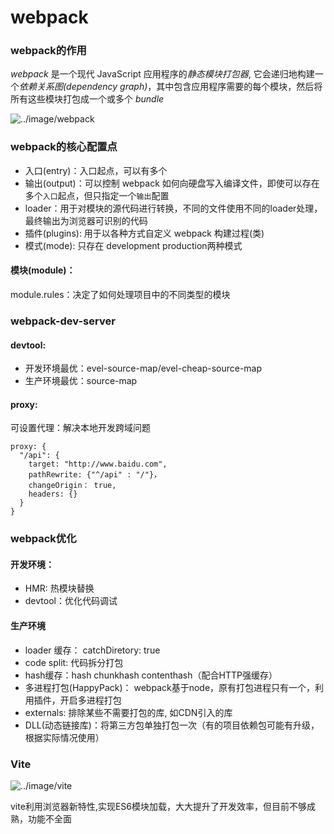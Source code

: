 # webpack

### webpack的作用

*webpack* 是一个现代 JavaScript 应用程序的*静态模块打包器*, 它会递归地构建一个*依赖关系图(dependency graph)*，其中包含应用程序需要的每个模块，然后将所有这些模块打包成一个或多个 *bundle*

![../image/webpack](E:\blog\image\webpack.png)

[](https://github.com/zhushihao110/blog/blob/master/image/webpack.png)



### webpack的核心配置点

- 入口(entry)：入口起点，可以有多个
- 输出(output)：可以控制 webpack 如何向硬盘写入编译文件，即使可以存在多个`入口`起点，但只指定一个`输出`配置
- loader：用于对模块的源代码进行转换，不同的文件使用不同的loader处理，最终输出为浏览器可识别的代码
- 插件(plugins): 用于以各种方式自定义 webpack 构建过程(类)
- 模式(mode): 只存在 development  production两种模式

#### 模块(module)：

module.rules：决定了如何处理项目中的不同类型的模块

### webpack-dev-server

#### devtool:  

- 开发环境最优：evel-source-map/evel-cheap-source-map
- 生产环境最优：source-map

#### proxy: 

可设置代理：解决本地开发跨域问题

```
proxy: {
  "/api": {
    target: "http://www.baidu.com",
    pathRewrite: {"^/api" : "/"}，
    changeOrigin： true,
    headers: {}
  }
}
```



### webpack优化

#### 开发环境：

- HMR:  热模块替换
- devtool：优化代码调试

#### 生产环境

- loader 缓存： catchDiretory: true
- code split:  代码拆分打包
- hash缓存：hash chunkhash  contenthash（配合HTTP强缓存）
- 多进程打包(HappyPack)： webpack基于node，原有打包进程只有一个，利用插件，开启多进程打包
- externals: 排除某些不需要打包的库, 如CDN引入的库
- DLL(动态链接库)：将第三方包单独打包一次（有的项目依赖包可能有升级，根据实际情况使用）

### Vite 

![../image/vite](E:\blog\image\vite.png)

vite利用浏览器新特性,实现ES6模块加载，大大提升了开发效率，但目前不够成熟，功能不全面